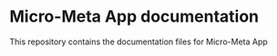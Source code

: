 # Micro-Meta App documentation 
This repository contains the documentation files for Micro-Meta App
